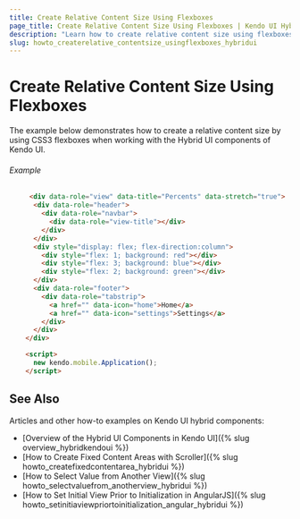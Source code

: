 ```yaml
---
title: Create Relative Content Size Using Flexboxes
page_title: Create Relative Content Size Using Flexboxes | Kendo UI Hybrid Components
description: "Learn how to create relative content size using flexboxes when working with the Hybrid UI components of Kendo UI."
slug: howto_createrelative_contentsize_usingflexboxes_hybridui
---
```


# Create Relative Content Size Using Flexboxes



The example below demonstrates how to create a relative content size by using CSS3 flexboxes when working with the Hybrid UI components of Kendo UI.

###### Example

```html
     <div data-role="view" data-title="Percents" data-stretch="true">
      <div data-role="header">
        <div data-role="navbar">
          <div data-role="view-title"></div>
        </div>
      </div>
      <div style="display: flex; flex-direction:column">
        <div style="flex: 1; background: red"></div>
        <div style="flex: 3; background: blue"></div>
        <div style="flex: 2; background: green"></div>
      </div>
      <div data-role="footer">
        <div data-role="tabstrip">
          <a href="" data-icon="home">Home</a>
          <a href="" data-icon="settings">Settings</a>
        </div>
      </div>
    </div>

    <script>
      new kendo.mobile.Application();
    </script>
```

## See Also

Articles and other how-to examples on Kendo UI hybrid components:

* [Overview of the Hybrid UI Components in Kendo UI]({% slug overview_hybridkendoui %})
* [How to Create Fixed Content Areas with Scroller]({% slug howto_createfixedcontentarea_hybridui %})
* [How to Select Value from Another View]({% slug howto_selectvaluefrom_anotherview_hybridui %})
* [How to Set Initial View Prior to Initialization in AngularJS]({% slug howto_setinitiaviewpriortoinitialization_angular_hybridui %})
